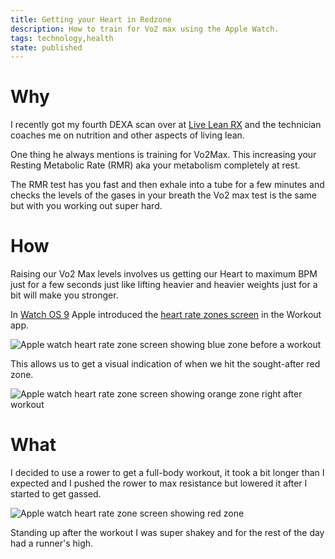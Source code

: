 ```yaml
---
title: Getting your Heart in Redzone
description: How to train for Vo2 max using the Apple Watch.
tags: technology,health
state: published
---
```


# Why

I recently got my fourth DEXA scan over at [Live Lean RX](http://liveleanrx.com)
and the technician coaches me on nutrition and other aspects of living lean.

One thing he always mentions is training for Vo2Max. This increasing your
Resting Metabolic Rate (RMR) aka your metabolism completely at rest.

The RMR test has you fast and then exhale into a tube for a few minutes and
checks the levels of the gases in your breath the Vo2 max test is the same but
with you working out super hard.

# How

Raising our Vo2 Max levels involves us getting our Heart to maximum BPM just for
a few seconds just like lifting heavier and heavier weights just for a bit will
make you stronger.

In [Watch OS 9](https://www.apple.com/watchos/watchos-9/) Apple introduced the
[heart rate zones screen](https://support.apple.com/guide/watch/view-heart-rate-zones-apd30fa26bb4/watchos)
in the Workout app.

<Image src="IMG_0521.jpeg" alt='Apple watch heart rate zone screen showing blue zone before a workout'  />

This allows us to get a visual indication of when we hit the sought-after red
zone.

<Image src="IMG_0523.jpeg" alt='Apple watch heart rate zone screen showing orange zone right after workout'  />

# What

I decided to use a rower to get a full-body workout, it took a bit longer than I
expected and I pushed the rower to max resistance but lowered it after I started
to get gassed.

<Image src="IMG_0522.jpeg" alt='Apple watch heart rate zone screen showing red zone'  />

Standing up after the workout I was super shakey and for the rest of the day had
a runner's high.
